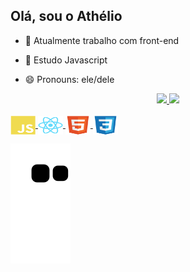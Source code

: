 ## Olá, sou o Athélio


- 🔭 Atualmente trabalho com front-end
- 🌱 Estudo Javascript

- 😄 Pronouns: ele/dele

<div align="center">
  <a href="https://github.com/athelio">
  <img height="180em" src="https://github-readme-stats.vercel.app/api?username=athelio&show_icons=true&theme=dark&include_all_commits=true&count_private=true"/>
  <img height="180em" src="https://github-readme-stats.vercel.app/api/top-langs/?username=athelio&layout=compact&langs_count=7&theme=dark"/>
</div>
  
  <div style="display: inline_block"><br>
  <img align="center" alt="Athelio-Js" height="30" width="40" src="https://raw.githubusercontent.com/devicons/devicon/master/icons/javascript/javascript-plain.svg">
  <img align="center" alt="Athelio-React" height="30" width="40" src="https://raw.githubusercontent.com/devicons/devicon/master/icons/react/react-original.svg">
  <img align="center" alt="Athelio-HTML" height="30" width="40" src="https://raw.githubusercontent.com/devicons/devicon/master/icons/html5/html5-original.svg">
  <img align="center" alt="Athelio-CSS" height="30" width="40" src="https://raw.githubusercontent.com/devicons/devicon/master/icons/css3/css3-original.svg">
  </div>
  
  
![snake gif](https://github.com/athelio/athelio/blob/output/github-contribution-grid-snake.svg)
